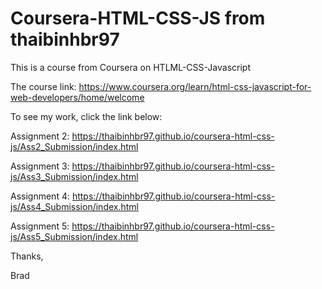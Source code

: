 # Coursera-HTML-CSS-JS from thaibinhbr97

This is a course from Coursera on HTLML-CSS-Javascript

The course link: https://www.coursera.org/learn/html-css-javascript-for-web-developers/home/welcome

To see my work, click the link below:

Assignment 2: https://thaibinhbr97.github.io/coursera-html-css-js/Ass2_Submission/index.html

Assignment 3: https://thaibinhbr97.github.io/coursera-html-css-js/Ass3_Submission/index.html

Assignment 4: https://thaibinhbr97.github.io/coursera-html-css-js/Ass4_Submission/index.html

Assignment 5: https://thaibinhbr97.github.io/coursera-html-css-js/Ass5_Submission/index.html

Thanks,

Brad
